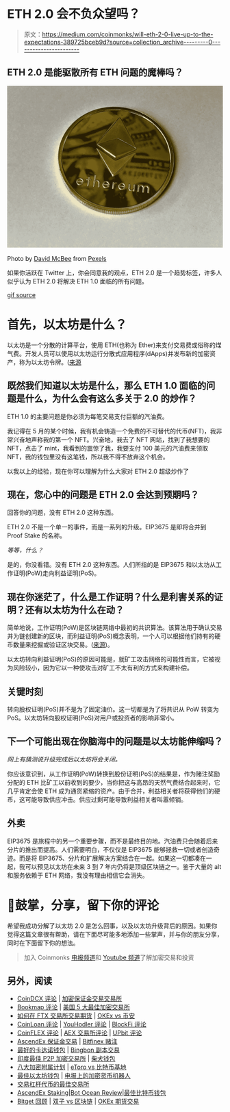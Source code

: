 # ETH 2.0 会不负众望吗？

> 原文：<https://medium.com/coinmonks/will-eth-2-0-live-up-to-the-expectations-389725bceb9d?source=collection_archive---------0----------------------->

## ETH 2.0 是能驱散所有 ETH 问题的魔棒吗？

![](img/67c79a2b54126c787e43abfb3e649844.png)

Photo by [David McBee](https://www.pexels.com/@davidmcbee?utm_content=attributionCopyText&utm_medium=referral&utm_source=pexels) from [Pexels](https://www.pexels.com/photo/round-gold-colored-ethereum-ornament-730552/?utm_content=attributionCopyText&utm_medium=referral&utm_source=pexels)

如果你活跃在 Twitter 上，你会同意我的观点，ETH 2.0 是一个趋势标签，许多人似乎认为 ETH 2.0 将解决 ETH 1.0 面临的所有问题。

[gif source](https://media.giphy.com/media/4PIDryKKuZZwN61gN5/giphy.gif)

# **首先，以太坊是什么？**

以太坊是一个分散的计算平台，使用 ETH(也称为 Ether)来支付交易费或俗称的煤气费。开发人员可以使用以太坊运行分散式应用程序(dApps)并发布新的加密资产，称为以太坊令牌。([来源](https://www.coinbase.com/price/ethereum)

## **既然我们知道以太坊是什么，那么 ETH 1.0 面临的问题是什么，为什么会有这么多关于 2.0 的炒作？**

ETH 1.0 的主要问题是你必须为每笔交易支付巨额的汽油费。

我记得在 5 月的某个时候，我有机会铸造一个免费的不可替代的代币(NFT)，我非常兴奋地声称我的第一个 NFT。兴奋地，我去了 NFT 网站，找到了我想要的 NFT，点击了 mint，我看到的震惊了我，我要支付 100 美元的汽油费来领取 NFT，我的钱包里没有这笔钱，所以我不得不放弃这个机会。

以我以上的经验，现在你可以理解为什么大家对 ETH 2.0 超级炒作了

## **现在，您心中的问题是 ETH 2.0 会达到预期吗？**

回答你的问题，没有 ETH 2.0 这种东西。

ETH 2.0 不是一个单一的事件，而是一系列的升级。EIP3675 是即将合并到 Proof Stake 的名称。

*等等，什么？*

是的，你没看错。没有 ETH 2.0 这种东西。人们所指的是 EIP3675 和以太坊从工作证明(PoW)走向利益证明(PoS)。

## **现在你迷茫了，什么是工作证明？什么是利害关系的证明？还有以太坊为什么在动？**

简单地说，工作证明(PoW)是区块链网络中最初的共识算法。该算法用于确认交易并为链创建新的区块，而利益证明(PoS)概念表明，一个人可以根据他们持有的硬币数量来挖掘或验证区块交易。([来源](https://www.investopedia.com/terms/p/proof-stake-pos.asp))。

以太坊转向利益证明(PoS)的原因可能是，就矿工攻击网络的可能性而言，它被视为风险较小，因为它以一种使攻击对矿工不太有利的方式来构建补偿。

## **关键时刻**

转向股权证明(PoS)并不是为了固定油价。这一切都是为了将共识从 PoW 转变为 PoS。以太坊转向股权证明(PoS)对用户或投资者的影响非常小。

## **下一个可能出现在你脑海中的问题是以太坊能伸缩吗？**

*网上有猜测说升级完成后以太坊将会关闭。*

你应该意识到，从工作证明(PoW)转换到股份证明(PoS)的结果是，作为赌注奖励分配的 ETH 比矿工以前收到的要少，当你把这与高昂的天然气费结合起来时，它几乎肯定会使 ETH 成为通货紧缩的资产。由于合并，利益相关者将获得他们的硬币，这可能导致供应冲击。供应过剩可能导致利益相关者叫嚣倾销。

## **外卖**

EIP3675 是旅程中的另一个重要步骤，而不是最终目的地。汽油费只会随着后来分片的推出而提高。人们需要明白，不仅仅是 EIP3675 能够拯救一切或者创造奇迹。而是将 EIP3675、分片和扩展解决方案结合在一起。如果这一切都凑在一起，我可以预见以太坊在未来 3 到 7 年内仍将是顶级区块链之一。鉴于大量的 alt 和服务依赖于 ETH 网络，我没有理由相信它会消失。

# 👏鼓掌，分享，留下你的评论

希望我成功分解了以太坊 2.0 是怎么回事，以及以太坊升级背后的原因。如果你觉得这篇文章很有帮助，请在下面尽可能多地添加一些掌声，并与你的朋友分享，同时在下面留下你的想法。

> 加入 Coinmonks [电报频道](https://t.me/coincodecap)和 [Youtube 频道](https://www.youtube.com/c/coinmonks/videos)了解加密交易和投资

## 另外，阅读

*   [CoinDCX 评论](/coinmonks/coindcx-review-8444db3621a2) | [加密保证金交易交易所](https://blog.coincodecap.com/crypto-margin-trading-exchanges)
*   [Bookmap 评论](https://blog.coincodecap.com/bookmap-review-2021-best-trading-software) | [美国 5 大最佳加密交易所](https://blog.coincodecap.com/crypto-exchange-usa)
*   [如何在 FTX 交易所交易期货](https://blog.coincodecap.com/ftx-futures-trading) | [OKEx vs 币安](https://blog.coincodecap.com/okex-vs-binance)
*   [CoinLoan 评论](https://blog.coincodecap.com/coinloan-review) | [YouHodler 评论](/coinmonks/youhodler-4-easy-ways-to-make-money-98969b9689f2) | [BlockFi 评论](https://blog.coincodecap.com/blockfi-review)
*   [CoinFLEX 评论](https://blog.coincodecap.com/coinflex-review) | [AEX 交易所评论](https://blog.coincodecap.com/aex-exchange-review) | [UPbit 评论](https://blog.coincodecap.com/upbit-review)
*   [AscendEx 保证金交易](https://blog.coincodecap.com/ascendex-margin-trading) | [Bitfinex 赌注](https://blog.coincodecap.com/bitfinex-staking)
*   [最好的卡达诺钱包](https://blog.coincodecap.com/best-cardano-wallets) | [Bingbon 副本交易](https://blog.coincodecap.com/bingbon-copy-trading)
*   [印度最佳 P2P 加密交易所](https://blog.coincodecap.com/p2p-crypto-exchanges-in-india) | [柴犬钱包](https://blog.coincodecap.com/baby-shiba-inu-wallets)
*   [八大加密附属计划](https://blog.coincodecap.com/crypto-affiliate-programs) | [eToro vs 比特币基地](https://blog.coincodecap.com/etoro-vs-coinbase)
*   [最佳以太坊钱包](https://blog.coincodecap.com/best-ethereum-wallets) | [电报上的加密货币机器人](https://blog.coincodecap.com/telegram-crypto-bots)
*   [交易杠杆代币的最佳交易所](https://blog.coincodecap.com/leveraged-token-exchanges)
*   [AscendEx Staking](https://blog.coincodecap.com/ascendex-staking)|[Bot Ocean Review](https://blog.coincodecap.com/bot-ocean-review)|[最佳比特币钱包](https://blog.coincodecap.com/bitcoin-wallets-india)
*   [Bitget 回顾](https://blog.coincodecap.com/bitget-review) | [双子 vs 区块链](https://blog.coincodecap.com/gemini-vs-blockfi) | [OKEx 期货交易](https://blog.coincodecap.com/okex-futures-trading)
